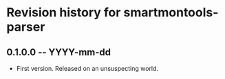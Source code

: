 # Revision history for smartmontools-parser

## 0.1.0.0 -- YYYY-mm-dd

* First version. Released on an unsuspecting world.
